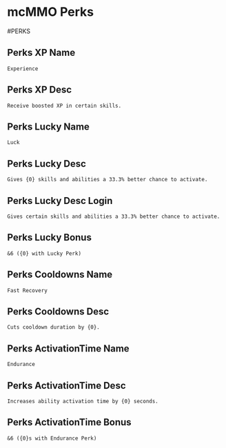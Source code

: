# mcMMO Perks

#PERKS
## Perks XP Name
`Experience`
## Perks XP Desc
`Receive boosted XP in certain skills.`
## Perks Lucky Name
`Luck`
## Perks Lucky Desc
`Gives {0} skills and abilities a 33.3% better chance to activate.`
## Perks Lucky Desc Login
`Gives certain skills and abilities a 33.3% better chance to activate.`
## Perks Lucky Bonus
`&6 ({0} with Lucky Perk)`
## Perks Cooldowns Name
`Fast Recovery`
## Perks Cooldowns Desc
`Cuts cooldown duration by {0}.`
## Perks ActivationTime Name
`Endurance`
## Perks ActivationTime Desc
`Increases ability activation time by {0} seconds.`
## Perks ActivationTime Bonus
`&6 ({0}s with Endurance Perk)`


